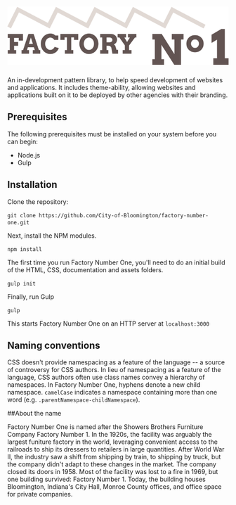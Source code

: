 # ![Factory Number One](src/logo.svg?raw=true)

An in-development pattern library, to help speed development of websites and applications. It includes theme-ability, allowing websites and applications built on it to be deployed by other agencies with their branding.

## Prerequisites

The following prerequisites must be installed on your system before you can begin:

* Node.js
* Gulp

## Installation

Clone the repository:

    git clone https://github.com/City-of-Bloomington/factory-number-one.git

Next, install the NPM modules.

    npm install

The first time you run Factory Number One, you'll need to do an initial build of the HTML, CSS, documentation and assets folders.

    gulp init

Finally, run Gulp

    gulp

This starts Factory Number One on an HTTP server at `localhost:3000`

## Naming conventions

CSS doesn't provide namespacing as a feature of the language -- a source of controversy for CSS authors. In lieu of namespacing as a feature of the language, CSS authors often use class names convey a hierarchy of namespaces. In Factory Number One, hyphens denote a new child namespace. `camelCase` indicates a namespace containing more than one word (e.g. `.parentNamespace-childNamespace`).

##About the name

Factory Number One is named after the Showers Brothers Furniture Company Factory Number 1. In the 1920s, the facility was arguably the largest funiture factory in the world, leveraging convenient access to the railroads to ship its dressers to retailers in large quantities. After World War II, the industry saw a shift from shipping by train, to shipping by truck, but the company didn't adapt to these changes in the market. The company closed its doors in 1958. Most of the facility was lost to a fire in 1969, but one building survived: Factory Number 1. Today, the building houses Bloomington, Indiana's City Hall, Monroe County offices, and office space for private companies.
